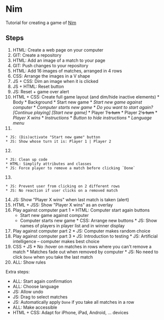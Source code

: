 # Nim #

Tutorial for creating a game of [Nim](https://ru.wikipedia.org/wiki/Ним_(игра))

## Steps

  1. HTML: Create a web page on your computer
  2. GIT: Create a repository
  3. HTML: Add an image of a match to your page
  4. GIT: Push changes to your repository
  5. HTML: Add 16 images of matches, arranged in 4 rows
  6. CSS: Arrange the images in a V shape
  7. JS + CSS: Dim an image when it is clicked
  8. JS + HTML: Reset button
  9. JS: Reset + game over alert
  99. HTML + CSS: Create full game layout (and dim/hide inactive elements)
    * Body
    * Background
    * Start new game
    * *Start new game against computer*
    * *Computer starts new game*
    * *Do you want to start again? \[Continue playing\] \[Start new game\]*
    * Player 1~~'s turn~~
    * Player 2~~'s turn~~
    * *Player X wins*
    * *Instructions*
    * *Button to hide instructions*
    * *Language menu*
  11.
    * JS: (Dis)activate "Start new game" button
    * JS: Show whose turn it is: Player 1 | Player 2
  12.
    * JS: Clean up code
    * HTML: Simplify attributes and classes
    * JS: Force player to remove a match before clicking `Done`
  13.
    * JS: Prevent user from clicking on 2 different rows
    * JS: No reaction if user clicks on a removed match
  14. JS: Show "Player X wins" when last match is taken (alert)
  15. HTML + JSS: Show "Player X wins" as an overlay
  16. Play against computer part 1
    * HTML: Computer start again buttons
      * Start new game against computer
      * Computer starts new game
    * CSS: Arrange new buttons
    * JS: Show names of players in player list and in winner display
  17. Play against computer part 2
    * JS: Computer makes random choice
  18. Play against computer part 3
    * JS: Introduction to testing
    * JS: Artificial intelligence – computer makes best choice
  19. CSS + JS
    * No :hover on matches in rows where you can't remove a match
    * Matches fade out when removed by computer
    * JS: No need to click `Done` when you take the last match
  20. ALL: Show rules

Extra steps:
 - ALL: Start again confirmation
 - ALL: Choose language
 - JS:  Allow undo
 - JS:  Drag to select matches
 - JS:  Automatically apply `Done` if you take all matches in a row
 - ALL: Make accessible
 - HTML + CSS: Adapt for iPhone, iPad, Android, ... devices
